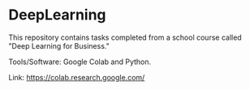 # DeepLearning
This repository contains tasks completed from a school course called "Deep Learning for Business."

Tools/Software: Google Colab and Python.

Link: https://colab.research.google.com/
